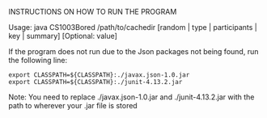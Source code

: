 INSTRUCTIONS ON HOW TO RUN THE PROGRAM

Usage: java CS1003Bored /path/to/cachedir [random | type | participants | key | summary] [Optional: value]

If the program does not run due to the Json packages not being found, run the following line:
	
	export CLASSPATH=${CLASSPATH}:./javax.json-1.0.jar
	export CLASSPATH=${CLASSPATH}:./junit-4.13.2.jar

Note: You need to replace ./javax.json-1.0.jar and ./junit-4.13.2.jar with the path to wherever your .jar file is stored
